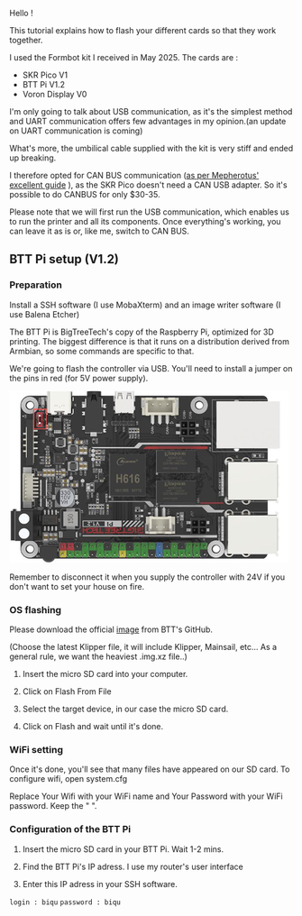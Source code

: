 Hello !

This tutorial explains how to flash your different cards so that they work together.

I used the Formbot kit I received in May 2025. The cards are :
  - SKR Pico V1
  - BTT Pi V1.2
  - Voron Display V0

I'm only going to talk about USB communication, as it's the simplest method and UART communication offers few advantages in my opinion.(an update on UART communication is coming)

What's more, the umbilical cable supplied with the kit is very stiff and ended up breaking.

I therefore opted for CAN BUS communication ([as per Mepherotus' excellent guide](https://github.com/rootiest/zippy_guides/blob/main/guides/pico_can.md)
), as the SKR Pico doesn't need a CAN USB adapter. So it's possible to do CANBUS for only $30-35.

Please note that we will first run the USB communication, which enables us to run the printer and all its components. Once everything's working, you can leave it as is or, like me, switch to CAN BUS.

## BTT Pi setup (V1.2)

### Preparation

Install a SSH software (I use MobaXterm) and an image writer software (I use Balena Etcher)

The BTT Pi is BigTreeTech's copy of the Raspberry Pi, optimized for 3D printing. The biggest difference is that it runs on a distribution derived from Armbian, so some commands are specific to that.

We're going to flash the controller via USB. You'll need to install a jumper on the pins in red (for 5V power supply).

![5V Jumper](Images/BTT-5V-JUMPER.png)

Remember to disconnect it when you supply the controller with 24V if you don't want to set your house on fire.

### OS flashing

Please download the official [image](https://github.com/bigtreetech/CB1/releases) from BTT's GitHub.

(Choose the latest Klipper file, it will include Klipper, Mainsail, etc... As a general rule, we want the heaviest .img.xz file..)

1) Insert the micro SD card into your computer.

2) Click on Flash From File

3) Select the target device, in our case the micro SD card.

4) Click on Flash and wait until it's done.

### WiFi setting

Once it's done, you'll see that many files have appeared on our SD card. To configure wifi, open system.cfg

Replace Your Wifi with your WiFi name and Your Password with your WiFi password. Keep the " ".

### Configuration of the BTT Pi

1) Insert the micro SD card in your BTT Pi. Wait 1-2 mins.

2) Find the BTT Pi's IP adress. I use my router's user interface

3) Enter this IP adress in your SSH software.

`login : biqu`
`password : biqu`

